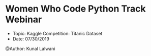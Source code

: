 # Women Who Code Python Track Webinar
- Topic: Kaggle Competition: Titanic Dataset
- Date: 07/30/2019

@Author: Kunal Lalwani
